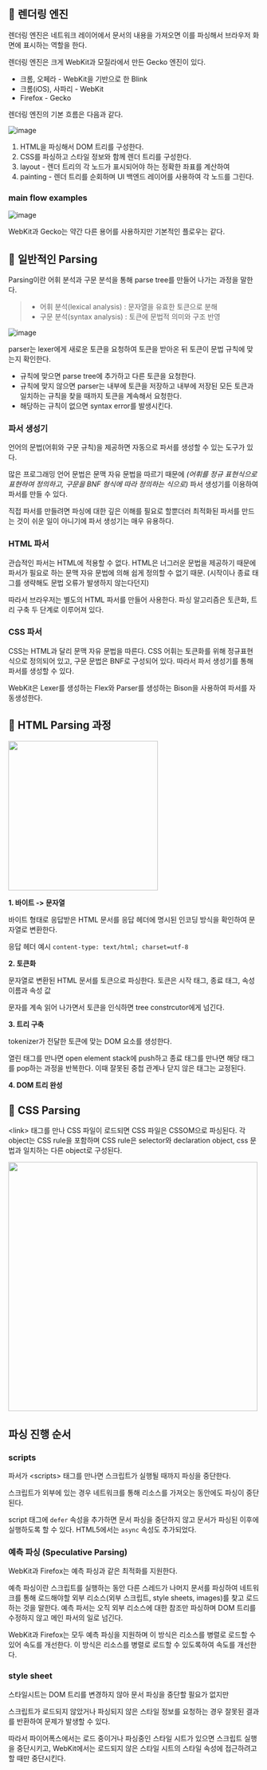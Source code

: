 ## 🔎 렌더링 엔진

렌더링 엔진은 네트워크 레이어에서 문서의 내용을 가져오면 이를 파싱해서 브라우저 화면에 표시하는 역할을 한다.

렌더링 엔진은 크게 WebKit과 모질라에서 만든 Gecko 엔진이 있다.

- 크롬, 오페라 - WebKit을 기반으로 한 Blink
- 크롬(iOS), 사파리 - WebKit
- Firefox - Gecko

렌더링 엔진의 기본 흐름은 다음과 같다.

![image](https://user-images.githubusercontent.com/62097867/210098555-15c5fb5e-cd2f-4e05-9d2e-295ee4363328.png)

1. HTML을 파싱해서 DOM 트리를 구성한다.
2. CSS를 파싱하고 스타일 정보와 함께 렌더 트리를 구성한다.
3. layout - 렌더 트리의 각 노드가 표시되어야 하는 정확한 좌표를 계산하여
4. painting - 렌더 트리를 순회하며 UI 백엔드 레이어를 사용하여 각 노드를 그린다.

### main flow examples

![image](https://user-images.githubusercontent.com/62097867/210085609-f7787df5-96f2-455b-b0ca-4d7f0210c4e0.png)

WebKit과 Gecko는 약간 다른 용어를 사용하지만 기본적인 플로우는 같다.

## 🔎 일반적인 Parsing

Parsing이란 어휘 분석과 구문 분석을 통해 parse tree를 만들어 나가는 과정을 말한다.

> - 어휘 분석(lexical analysis) : 문자열을 유효한 토큰으로 분해
> - 구문 분석(syntax analysis) : 토큰에 문법적 의미와 구조 반영

![image](https://user-images.githubusercontent.com/62097867/210165510-c19ecd37-054e-4f18-b16b-dd162fa5430d.png)

parser는 lexer에게 새로운 토큰을 요청하여 토큰을 받아온 뒤 토큰이 문법 규칙에 맞는지 확인한다.

- 규칙에 맞으면 parse tree에 추가하고 다른 토큰을 요청한다.
- 규칙에 맞지 않으면 parser는 내부에 토큰을 저장하고 내부에 저장된 모든 토큰과 일치하는 규칙을 찾을 때까지
  토큰을 계속해서 요청한다.
- 해당하는 규칙이 없으면 syntax error를 발생시킨다.

### 파서 생성기

언어의 문법(어휘와 구문 규칙)을 제공하면 자동으로 파서를 생성할 수 있는 도구가 있다.

많은 프로그래밍 언어 문법은 문맥 자유 문법을 따르기 때문에 _(어휘를 정규 표현식으로 표현하여 정의하고, 구문을 BNF 형식에 따라 정의하는 식으로)_ 파서 생성기를 이용하여 파서를 만들 수 있다.

직접 파서를 만들려면 파싱에 대한 깊은 이해를 필요로 할뿐더러 최적화된 파서를 만드는 것이 쉬운 일이 아니기에 파서 생성기는 매우 유용하다.

### HTML 파서

관습적인 파서는 HTML에 적용할 수 없다. HTML은 너그러운 문법을 제공하기 때문에 파서가 필요로 하는 문맥 자유 문법에 의해 쉽게 정의할 수 없기 때문.
(시작이나 종료 태그를 생략해도 문법 오류가 발생하지 않는다던지)

따라서 브라우저는 별도의 HTML 파서를 만들어 사용한다.
파싱 알고리즘은 토큰화, 트리 구축 두 단계로 이루어져 있다.

### CSS 파서

CSS는 HTML과 달리 문맥 자유 문법을 따른다.
CSS 어휘는 토큰화를 위해 정규표현식으로 정의되어 있고, 구문 문법은 BNF로 구성되어 있다.
따라서 파서 생성기를 통해 파서를 생성할 수 있다.

WebKit은 Lexer를 생성하는 Flex와 Parser를 생성하는 Bison을 사용하여 파서를 자동생성한다.

## 🤖 HTML Parsing 과정

<img src="https://user-images.githubusercontent.com/62097867/210168230-0351f589-3190-411e-b4ab-426a8da2988d.png" width="300px" />

**1. 바이트 -> 문자열**

바이트 형태로 응답받은 HTML 문서를 응답 헤더에 명시된 인코딩 방식을 확인하여 문자열로 변환한다.

응답 헤더 예시 `content-type: text/html; charset=utf-8`

**2. 토큰화**

문자열로 변환된 HTML 문서를 토큰으로 파싱한다. 토큰은 시작 태그, 종료 태그, 속성 이름과 속성 값

문자를 계속 읽어 나가면서 토큰을 인식하면 tree constrcutor에게 넘긴다.

**3. 트리 구축**

tokenizer가 전달한 토큰에 맞는 DOM 요소를 생성한다.

열린 태그를 만나면 open element stack에 push하고 종료 태그를 만나면 해당 태그를 pop하는 과정을 반복한다.
이때 잘못된 중첩 관계나 닫지 않은 태그는 교정된다.

**4. DOM 트리 완성**

## 🤖 CSS Parsing

<link\> 태그를 만나 CSS 파일이 로드되면 CSS 파일은 CSSOM으로 파싱된다.
각 object는 CSS rule을 포함하며 CSS rule은 selector와 declaration object, css 문법과 일치하는 다른 object로 구성된다.

<img src="https://user-images.githubusercontent.com/62097867/210166950-7d23fb4f-ee49-415b-b411-fdc22934ff99.png" width="500px" />

## 파싱 진행 순서

### scripts

파서가 <scripts\> 태그를 만나면 스크립트가 실행될 때까지 파싱을 중단한다.

스크립트가 외부에 있는 경우 네트워크를 통해 리소스를 가져오는 동안에도 파싱이 중단된다.

script 태그에 `defer` 속성을 추가하면 문서 파싱을 중단하지 않고 문서가 파싱된 이후에 실행하도록 할 수 있다.
HTML5에서는 `async` 속성도 추가되었다.

### 예측 파싱 (Speculative Parsing)

WebKit과 Firefox는 예측 파싱과 같은 최적화를 지원한다.

예측 파싱이란 스크립트를 실행하는 동안 다른 스레드가 나머지 문서를 파싱하여 네트워크를 통해 로드해야할 외부 리소스(외부 스크립트, style sheets, images)를 찾고 로드하는 것을 말한다.
예측 파서는 오직 외부 리소스에 대한 참조만 파싱하며 DOM 트리를 수정하지 않고 메인 파서의 일로 넘긴다.

WebKit과 Firefox는 모두 예측 파싱을 지원하며 이 방식은 리소스를 병렬로 로드할 수 있어 속도를 개선한다.
이 방식은 리소스를 병렬로 로드할 수 있도록하여 속도를 개선한다.

### style sheet

스타일시트는 DOM 트리를 변경하지 않아 문서 파싱을 중단할 필요가 없지만

스크립트가 로드되지 않았거나 파싱되지 않은 스타일 정보를 요청하는 경우 잘못된 결과를 반환하여 문제가 발생할 수 있다.

따라서 파이어폭스에서는 로드 중이거나 파싱중인 스타일 시트가 있으면 스크립트 실행을 중단시키고,
WebKit에서는 로드되지 않은 스타일 시트의 스타일 속성에 접근하려고 할 때만 중단시킨다.
